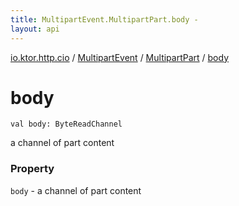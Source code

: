 ```yaml
---
title: MultipartEvent.MultipartPart.body - 
layout: api
---
```


<div class='api-docs-breadcrumbs'><a href="../../index.html">io.ktor.http.cio</a> / <a href="../index.html">MultipartEvent</a> / <a href="index.html">MultipartPart</a> / <a href="./body.html">body</a></div>

# body

<div class="signature"><code><span class="keyword">val </span><span class="identifier">body</span><span class="symbol">: </span><span class="identifier">ByteReadChannel</span></code></div>

a channel of part content

### Property

<code>body</code> - a channel of part content